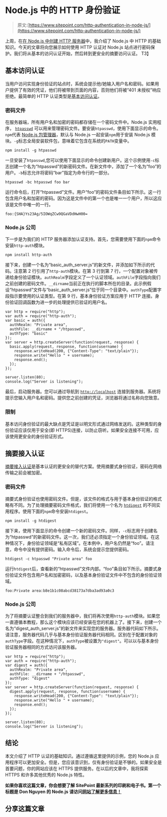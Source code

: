 # Node.js 中的 HTTP 身份验证

> 原文:[https://www.sitepoint.com/http-authentication-in-node-js/](https://www.sitepoint.com/http-authentication-in-node-js/)

上周，在[在 Node.js 中创建 HTTP 服务器](https://www.sitepoint.com/build-a-simple-web-server-with-node-js/ "Creating a HTTP Server in Node.js")中，我介绍了 Node.js 中 HTTP 的基础知识。今天的文章将向您展示如何使用 HTTP 认证对 Node.js 站点进行密码保护。我们将从基本的访问认证开始，然后转到更安全的摘要访问认证。
T3】

## 基本访问认证

当用户访问实现身份验证的站点时，系统会提示他/她输入用户名和密码。如果用户提供了有效的凭证，他们将被带到页面的内容，否则他们将被“401 未授权”响应拒绝。最简单的 HTTP 认证类型是[基本访问认证](http://en.wikipedia.org/wiki/Basic_access_authentication "Basic access authentication - Wikipedia")。

### 密码文件

在服务器端，所有用户名和加密的密码都存储在一个密码文件中。Node.js 实用程序， [`htpasswd`](https://github.com/gevorg/htpasswd/ "gevorg/htpasswd") 可以用来管理密码文件。要安装`htpasswd`，使用下面显示的命令。`npm`代表 [Node.js 包管理器](https://npmjs.org/ "npm")，默认与 Node.js 一起安装`npm`用于安装 Node.js 模块。`-g`标志全局安装软件包，意味着它包含在系统的`PATH`变量中。

```
npm install -g htpasswd
```

一旦安装了`htpasswd`,您可以使用下面显示的命令创建新用户。这个示例使用`-c`标志创建一个名为“htpasswd”的新密码文件。在新文件中，添加了一个名为“foo”的用户。`-b`标志允许将密码“bar”指定为命令行的一部分。

```
htpasswd -bc htpasswd foo bar
```

运行命令后，打开“htpasswd”文件。用户“foo”的密码文件条目如下所示。这一行包含用户名和加密的密码。因为这是文件中的第一个也是唯一一个用户，所以这应该是文件中唯一的一行。

```
foo:{SHA}Ys23Ag/5IOWqZCw9QGaVDdHwH00=
```

### Node.js 公司

下一步是为我们的 HTTP 服务器添加认证支持。首先，您需要使用下面的`npm`命令安装`http-auth`模块。

```
npm install http-auth
```

接下来，创建一个名为“basic_auth_server.js”的新文件，并添加如下所示的代码。注意第 2 行引用了`http-auth`模块。在第 3 行到第 7 行，一个配置对象被传递给身份验证模块。`authRealm`字段定义了一个认证领域。`authFile`字段指向我们之前创建的密码文件。`__dirname`当前正在执行的脚本所在的目录。此示例假设“htpasswd”文件与“basic_auth_server.js”位于同一个目录中。`authType`配置字段指示要使用的认证类型。在第 9 行，基本身份验证方案应用于 HTTP 连接。身份验证回调函数为进一步的处理提供已验证的用户名。

```
var http = require("http");
var auth = require("http-auth");
var basic = auth({
  authRealm: "Private area",
  authFile: __dirname + "/htpasswd",
  authType: "basic"
});
var server = http.createServer(function(request, response) {
  basic.apply(request, response, function(username) {
    response.writeHead(200, {"Content-Type": "text/plain"});
    response.write("Hello " + username);
    response.end();
  });
});

server.listen(80);
console.log("Server is listening");
```

最后，启动服务器。您可以通过导航到 [`http://localhost`](http://localhost) 连接到服务器。系统将提示您输入用户名和密码。提供您之前创建的凭证，浏览器将通过名称向您致意。

### 限制

基本访问身份验证的最大缺点是凭证是以明文形式通过网络发送的。这种类型的身份验证应该仅用于安全(即 HTTPS)连接，以防止窃听。如果安全连接不可用，应该使用更安全的身份验证形式。

## 摘要接入认证

[摘要接入认证](http://en.wikipedia.org/wiki/Digest_access_authentication "Digest access authentication - Wikipedia")是基本认证的更安全的替代方案。使用摘要式身份验证，密码在网络传输之前会被加密。

### 密码文件

摘要式身份验证也使用密码文件。但是，该文件的格式与用于基本身份验证的格式略有不同。为了处理摘要密码文件格式，我们将使用一个名为 [`htdigest`](https://github.com/gevorg/htdigest/ "gevorg/htdigest") 的不同实用程序。使用下面的`npm`命令安装`htdigest`。

```
npm install -g htdigest
```

接下来，使用下面显示的命令创建一个新的密码文件。同样，`-c`标志用于创建名为“htpasswd”的新密码文件。这一次，我们还必须指定一个身份验证领域。在这种情况下，身份验证领域是“私有区域”。在本例中，用户名仍然是“foo”。请注意，命令中没有提供密码。输入命令后，系统会提示您提供密码。

```
htdigest -c htpasswd "Private area" foo
```

运行`htdigest`后，查看新的“htpasswd”文件内部。“foo”条目如下所示。摘要式身份验证文件包含用户名和加密密码，以及基本身份验证文件中不包含的身份验证领域。

```
foo:Private area:b8e1b1c08abcd38173a7dba3ad93a0c3
```

### Node.js 公司

为了将摘要认证整合到我们的服务器中，我们将再次使用`http-auth`模块。如果您一直遵循本教程，那么这个模块应该已经安装在您的机器上了。接下来，创建一个名为“digest_auth_server.js”的新文件来实现您的服务器。服务器代码如下所示。请注意，服务器代码几乎与基本身份验证服务器代码相同。区别在于配置对象的`authType`字段。在这种情况下，`authType`被设置为`"digest"`。可以以与基本身份验证服务器相同的方式访问该服务器。

```
var http = require("http");
var auth = require("http-auth");
var digest = auth({
  authRealm: "Private area",
  authFile: __dirname + "/htpasswd",
  authType: "digest"
});
var server = http.createServer(function(request, response) {
  digest.apply(request, response, function(username) {
    response.writeHead(200, {"Content-Type": "text/plain"});
    response.write("Hello " + username);
    response.end();
  });
});

server.listen(80);
console.log("Server is listening");
```

## 结论

本文介绍了 HTTP 认证的基础知识。通过遵循这里提供的示例，您的 Node.js 应用程序可以更加安全。但是，您应该意识到，仅有身份验证是不够的。如果安全是首要问题，你的网站应该在 HTTPS 提供服务。在以后的文章中，我将探索 HTTPS 和许多其他优秀的 Node.js 特性。

 **如果你喜欢这篇文章，你会想要了解 SitePoint 最新系列的印刷和电子书。第一个标题是 Don Nguyen 的 Node.js 请访问[网站了解更多信息！](https://www.sitepoint.com/jumpstart/)** 

## **分享这篇文章**